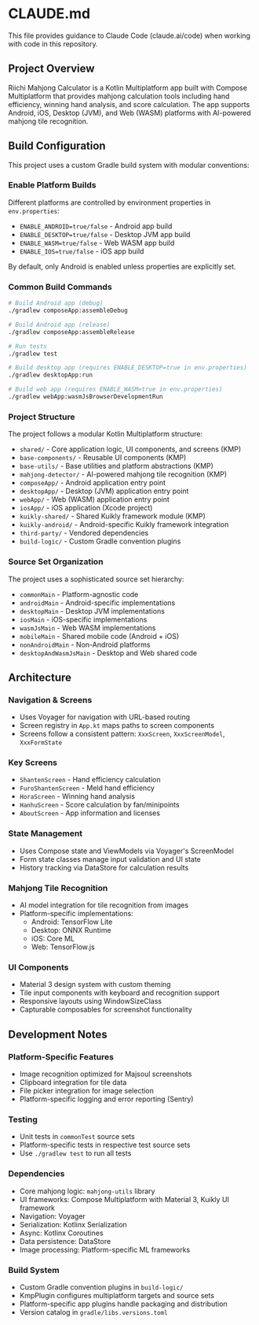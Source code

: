# CLAUDE.md

This file provides guidance to Claude Code (claude.ai/code) when working with code in this repository.

## Project Overview

Riichi Mahjong Calculator is a Kotlin Multiplatform app built with Compose Multiplatform that provides mahjong calculation tools including hand efficiency, winning hand analysis, and score calculation. The app supports Android, iOS, Desktop (JVM), and Web (WASM) platforms with AI-powered mahjong tile recognition.

## Build Configuration

This project uses a custom Gradle build system with modular conventions:

### Enable Platform Builds
Different platforms are controlled by environment properties in `env.properties`:
- `ENABLE_ANDROID=true/false` - Android app build
- `ENABLE_DESKTOP=true/false` - Desktop JVM app build  
- `ENABLE_WASM=true/false` - Web WASM app build
- `ENABLE_IOS=true/false` - iOS app build

By default, only Android is enabled unless properties are explicitly set.

### Common Build Commands

```bash
# Build Android app (debug)
./gradlew composeApp:assembleDebug

# Build Android app (release)  
./gradlew composeApp:assembleRelease

# Run tests
./gradlew test

# Build desktop app (requires ENABLE_DESKTOP=true in env.properties)
./gradlew desktopApp:run

# Build web app (requires ENABLE_WASM=true in env.properties)
./gradlew webApp:wasmJsBrowserDevelopmentRun
```

### Project Structure

The project follows a modular Kotlin Multiplatform structure:

- `shared/` - Core application logic, UI components, and screens (KMP)
- `base-components/` - Reusable UI components (KMP)
- `base-utils/` - Base utilities and platform abstractions (KMP)
- `mahjong-detector/` - AI-powered mahjong tile recognition (KMP)
- `composeApp/` - Android application entry point
- `desktopApp/` - Desktop (JVM) application entry point
- `webApp/` - Web (WASM) application entry point
- `iosApp/` - iOS application (Xcode project)
- `kuikly-shared/` - Shared Kuikly framework module (KMP)
- `kuikly-android/` - Android-specific Kuikly framework integration
- `third-party/` - Vendored dependencies
- `build-logic/` - Custom Gradle convention plugins

### Source Set Organization

The project uses a sophisticated source set hierarchy:
- `commonMain` - Platform-agnostic code
- `androidMain` - Android-specific implementations
- `desktopMain` - Desktop JVM implementations  
- `iosMain` - iOS-specific implementations
- `wasmJsMain` - Web WASM implementations
- `mobileMain` - Shared mobile code (Android + iOS)
- `nonAndroidMain` - Non-Android platforms
- `desktopAndWasmJsMain` - Desktop and Web shared code

## Architecture

### Navigation & Screens
- Uses Voyager for navigation with URL-based routing
- Screen registry in `App.kt` maps paths to screen components
- Screens follow a consistent pattern: `XxxScreen`, `XxxScreenModel`, `XxxFormState`

### Key Screens
- `ShantenScreen` - Hand efficiency calculation
- `FuroShantenScreen` - Meld hand efficiency  
- `HoraScreen` - Winning hand analysis
- `HanhuScreen` - Score calculation by fan/minipoints
- `AboutScreen` - App information and licenses

### State Management
- Uses Compose state and ViewModels via Voyager's ScreenModel
- Form state classes manage input validation and UI state
- History tracking via DataStore for calculation results

### Mahjong Tile Recognition
- AI model integration for tile recognition from images
- Platform-specific implementations:
  - Android: TensorFlow Lite
  - Desktop: ONNX Runtime
  - iOS: Core ML
  - Web: TensorFlow.js

### UI Components
- Material 3 design system with custom theming
- Tile input components with keyboard and recognition support
- Responsive layouts using WindowSizeClass
- Capturable composables for screenshot functionality

## Development Notes

### Platform-Specific Features
- Image recognition optimized for Majsoul screenshots
- Clipboard integration for tile data
- File picker integration for image selection
- Platform-specific logging and error reporting (Sentry)

### Testing
- Unit tests in `commonTest` source sets
- Platform-specific tests in respective test source sets
- Use `./gradlew test` to run all tests

### Dependencies
- Core mahjong logic: `mahjong-utils` library
- UI frameworks: Compose Multiplatform with Material 3, Kuikly UI framework
- Navigation: Voyager
- Serialization: Kotlinx Serialization
- Async: Kotlinx Coroutines
- Data persistence: DataStore
- Image processing: Platform-specific ML frameworks

### Build System
- Custom Gradle convention plugins in `build-logic/`
- KmpPlugin configures multiplatform targets and source sets
- Platform-specific app plugins handle packaging and distribution
- Version catalog in `gradle/libs.versions.toml`